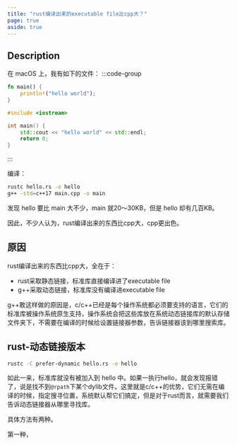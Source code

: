 ```yaml
---
title: "rust编译出来的executable file比cpp大？"
page: true
aside: true
---
```


## Description
在 macOS 上，我有如下的文件：
:::code-group
```rust [hello.rs]
fn main() {
    println!("hello world");
}
```

```cpp [main.cpp]
#include <iostream>

int main() {
    std::cout << "hello world" << std::endl;
    return 0;
}
```
:::

编译：
```sh
rustc hello.rs -o hello
g++ -std=c++17 main.cpp -o main
```

发现 hello 要比 main 大不少，main 就20～30KB，但是 hello 却有几百KB。

因此，不少人认为，rust编译出来的东西比cpp大，cpp更出色。

## 原因
rust编译出来的东西比cpp大，全在于：
- rust采取静态链接，标准库直接编译进了executable file 
- g++采取动态链接，标准库没有编译进executable file

g++敢这样做的原因是，c/c++已经是每个操作系统都必须要支持的语言，它们的标准库被操作系统原生支持，操作系统会把这些库放在系统动态链接库的默认存储文件夹下，不需要在编译的时候给设置链接器参数，告诉链接器该到哪里搜索库。

## rust-动态链接版本
```sh
rustc -C prefer-dynamic hello.rs -o hello
```
如此一来，标准库就没有被加入到 hello 中。如果一执行hello，就会发现报错了，说是找不到`@rpath`下某个dylib文件。这里就是c/c++的优势，它们无需在编译的时候，指定搜寻位置，系统默认帮它们搞定，但是对于rust而言，就需要我们告诉动态链接器从哪里寻找库。

具体方法有两种。

第一种，